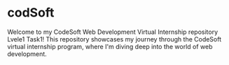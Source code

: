 # codSoft
Welcome to my CodeSoft Web Development Virtual Internship repository Lvele1 Task1! This repository showcases my journey through the CodeSoft virtual internship program, where I'm diving deep into the world of web development.
